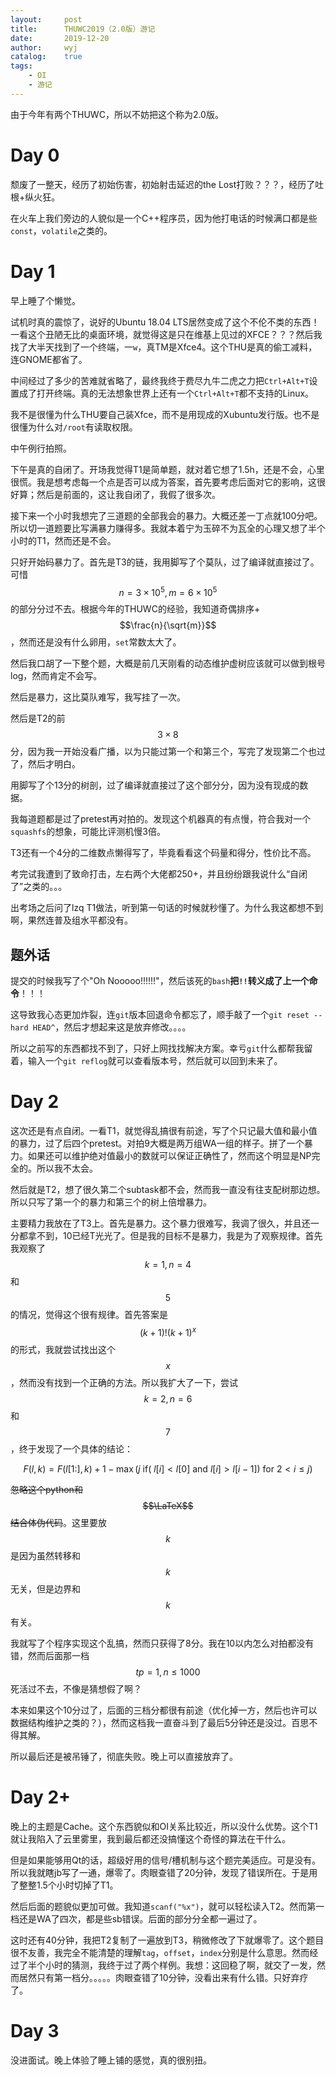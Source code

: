 ```yaml
---
layout:		post
title:		THUWC2019（2.0版）游记
date:		2019-12-20
author:		wyj
catalog:	true
tags:
    - OI
    - 游记
---
```


由于今年有两个THUWC，所以不妨把这个称为2.0版。

# Day 0

颓废了一整天，经历了初始伤害，初始射击延迟的the Lost打败？？？，经历了吐根+纵火狂。

在火车上我们旁边的人貌似是一个C++程序员，因为他打电话的时候满口都是些`const`，`volatile`之类的。

# Day 1

早上睡了个懒觉。

试机时真的震惊了，说好的Ubuntu 18.04 LTS居然变成了这个不伦不类的东西！一看这个丑陋无比的桌面环境，就觉得这是只在维基上见过的XFCE？？？然后我找了大半天找到了一个终端，一`w`，真TM是Xfce4。这个THU是真的偷工减料，连GNOME都省了。

中间经过了多少的苦难就省略了，最终我终于费尽九牛二虎之力把`Ctrl+Alt+T`设置成了打开终端。真的无法想象世界上还有一个`Ctrl+Alt+T`都不支持的Linux。

我不是很懂为什么THU要自己装Xfce，而不是用现成的Xubuntu发行版。也不是很懂为什么对`/root`有读取权限。

中午例行拍照。

下午是真的自闭了。开场我觉得T1是简单题，就对着它想了1.5h，还是不会，心里很慌。我是想考虑每一个点是否可以成为答案，首先要考虑后面对它的影响，这很好算；然后是前面的，这让我自闭了，我假了很多次。

接下来一个小时我想完了三道题的全部我会的暴力。大概还差一丁点就100分吧。所以切一道题要比写满暴力赚得多。我就本着宁为玉碎不为瓦全的心理又想了半个小时的T1，然而还是不会。

只好开始码暴力了。首先是T3的链，我用脚写了个莫队，过了编译就直接过了。可惜$$n=3\times 10^5, m=6\times 10^5$$的部分分过不去。根据今年的THUWC的经验，我知道奇偶排序+$$\frac{n}{\sqrt{m}}$$，然而还是没有什么卵用，`set`常数太大了。

然后我口胡了一下整个题，大概是前几天刚看的动态维护虚树应该就可以做到根号log，然而肯定不会写。

然后是暴力，这比莫队难写，我写挂了一次。

然后是T2的前$$3 \times 8$$分，因为我一开始没看广播，以为只能过第一个和第三个，写完了发现第二个也过了，然后才明白。

用脚写了个13分的树剖，过了编译就直接过了这个部分分，因为没有现成的数据。

我每道题都是过了pretest再对拍的。发现这个机器真的有点慢，符合我对一个`squashfs`的想象，可能比评测机慢3倍。

T3还有一个4分的二维数点懒得写了，毕竟看看这个码量和得分，性价比不高。

考完试我遭到了致命打击，左右两个大佬都250+，并且纷纷跟我说什么“自闭了”之类的。。。

出考场之后问了lzq T1做法，听到第一句话的时候就秒懂了。为什么我这都想不到啊，果然连普及组水平都没有。

## 题外话

提交的时候我写了个"Oh Nooooo!!!!!!"，然后该死的`bash`**把`!!`转义成了上一个命令**！！！

这导致我心态更加炸裂，连`git`版本回退命令都忘了，顺手敲了一个`git reset --hard HEAD^`，然后才想起来这是放弃修改。。。。

所以之前写的东西都找不到了，只好上网找找解决方案。幸亏`git`什么都帮我留着，输入一个`git reflog`就可以查看版本号，然后就可以回到未来了。

# Day 2

这次还是有点自闭。一看T1，就觉得乱搞很有前途，写了个只记最大值和最小值的暴力，过了后四个pretest。对拍9大概是两万组WA一组的样子。拼了一个暴力。如果还可以维护绝对值最小的数就可以保证正确性了，然而这个明显是NP完全的。所以我不太会。

然后就是T2，想了很久第二个subtask都不会，然而我一直没有往支配树那边想。所以只写了第一个的暴力和第三个的树上倍增暴力。

主要精力我放在了T3上。首先是暴力。这个暴力很难写，我调了很久，并且还一分都拿不到，10已经T光光了。但是我的目标不是暴力，我是为了观察规律。首先我观察了$$k=1,n=4$$和$$5$$的情况，觉得这个很有规律。首先答案是$$(k+1)!(k+1)^{x}$$的形式，我就尝试找出这个$$x$$，然而没有找到一个正确的方法。所以我扩大了一下，尝试$$k=2,n=6$$和$$7$$，终于发现了一个具体的结论：

$$F(l,k)=F(l[1:],k)+1-\max(j\ \textrm{if}(\ l[i]<l[0]\ \textrm{and}\ l[i]>l[i-1])\ \textrm{for}\ 2 \lt i \le j)$$

~~忽略这个python和$$\LaTeX$$结合体伪代码~~。这里要放$$k$$是因为虽然转移和$$k$$无关，但是边界和$$k$$有关。

我就写了个程序实现这个乱搞，然而只获得了8分。我在10以内怎么对拍都没有错，然而后面那一档$$tp=1,n\le 1000$$死活过不去，不像是猜想假了啊？

本来如果这个10分过了，后面的三档分都很有前途（优化掉一方，然后也许可以数据结构维护之类的？），然而这档我一直奋斗到了最后5分钟还是没过。百思不得其解。

所以最后还是被吊锤了，彻底失败。晚上可以直接放弃了。

# Day 2+

晚上的主题是Cache。这个东西貌似和OI关系比较近，所以没什么优势。这个T1就让我陷入了云里雾里，我到最后都还没搞懂这个奇怪的算法在干什么。

但是如果能够用Qt的话，超级好用的信号/槽机制与这个题完美适应。可是没有。所以我就瞎jb写了一通，爆零了。肉眼查错了20分钟，发现了错误所在。于是用了整整1.5个小时切掉了T1。

然后后面的题貌似更加可做。我知道`scanf("%x")`，就可以轻松读入T2。然而第一档还是WA了四次，都是些sb错误。后面的部分分全都一遍过了。

这时还有40分钟，我把T2复制了一遍放到T3，稍微修改了下就爆零了。这个题目很不友善，我完全不能清楚的理解`tag`，`offset`，`index`分别是什么意思。然而经过了半个小时的猜测，我终于过了两个样例。我想：这回稳了啊，就交了一发，然而居然只有第一档分。。。。。肉眼查错了10分钟，没看出来有什么错。只好弃疗了。

# Day 3

没进面试。晚上体验了睡上铺的感觉，真的很别扭。

